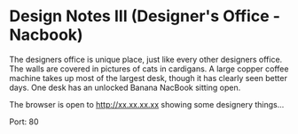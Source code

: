 # Design Notes III (Designer's Office - Nacbook)

The designers office is unique place, just like every other designers office. The walls are covered in pictures of cats in cardigans. A large copper coffee machine takes up most of the largest desk, though it has clearly seen better days. One desk has an unlocked Banana NacBook sitting open. 

The browser is open to http://xx.xx.xx.xx showing some designery things...

Port: 80